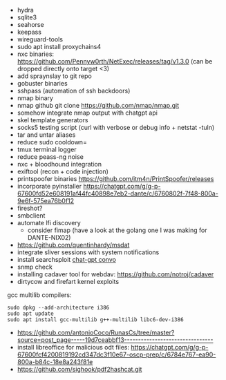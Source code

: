 - hydra
- sqlite3
- seahorse
- keepass
- wireguard-tools
- sudo apt install proxychains4
- nxc binaries: https://github.com/Pennyw0rth/NetExec/releases/tag/v1.3.0 (can be dropped directly onto target <3)
- add spraynslay to git repo
- gobuster binaries
- sshpass (automation of ssh backdoors)
- nmap binary
- nmap github git clone https://github.com/nmap/nmap.git
- somehow integrate nmap output with chatgpt api
- skel template generators
- socks5 testing script (curl with verbose or debug info + netstat -tuln)
- tar and untar aliases
- reduce sudo cooldown=
- tmux terminal logger
- reduce peass-ng noise
- nxc + bloodhound integration
- exiftool (recon + code injection)
- printspoofer binaries https://github.com/itm4n/PrintSpoofer/releases
- incorporate pyinstaller https://chatgpt.com/g/g-p-67600fd52e608191af44fc40898e7eb2-dante/c/6760802f-7f48-800a-9e6f-575ea76b0f12
- fireshot?
- smbclient
- automate lfi discovery
	- consider fimap (have a look at the golang one I was making for DANTE-NIX02)
- https://github.com/quentinhardy/msdat
- integrate sliver sessions with system notifications
- install searchsploit [chat-gpt convo](https://chatgpt.com/g/g-p-67600fcf4200819192cd347dc3f10e67-oscp-prep/c/6777f37a-5718-800a-9015-15846a5bc2aa)
- snmp check
- installing cadaver tool for webdav: https://github.com/notroj/cadaver
- dirtycow and firefart kernel exploits


gcc multilib compilers:
```
sudo dpkg --add-architecture i386
sudo apt update
sudo apt install gcc-multilib g++-multilib libc6-dev-i386
```


- https://github.com/antonioCoco/RunasCs/tree/master?source=post_page-----19d7ceabbf13--------------------------------
- install libreoffice for malicious odt files: https://chatgpt.com/g/g-p-67600fcf4200819192cd347dc3f10e67-oscp-prep/c/6784e767-ea90-800a-b84c-18e8a243f81e
- https://github.com/sighook/pdf2hashcat.git